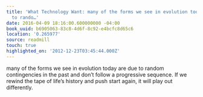 ```yaml
---
title: 'What Technology Want: many of the forms we see in evolution today are due
  to rando…'
date: 2016-04-09 18:16:00.600000000 -04:00
book_uuid: b6905063-83c8-4d6f-8c92-e4bcfc8d65c6
location: '0.265977'
source: readmill
touch: true
highlighted_on: '2012-12-23T03:45:44.000Z'
---
```


many of the forms we see in evolution today are due to random contingencies in the past and don’t follow a progressive sequence. If we rewind the tape of life’s history and push start again, it will play out differently.